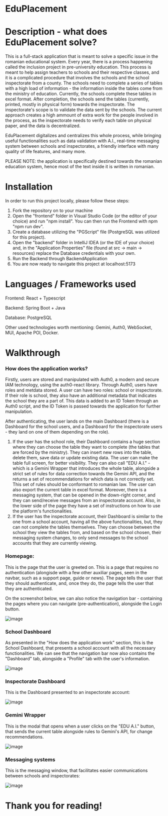 # EduPlacement

# Description - what does EduPlacement solve?

This is a full-stack application that is meant to solve a specific issue in the romanian educational system.
Every year, there is a process happening called the inclusion project in pre-university education. 
This process is meant to help assign teachers to schools and their respective classes, and it is a complicated procedure that involves the schools and the school inspectorate from a county.
The schools need to complete a series of tables with a high load of information - the information inside the tables come from the ministry of education. Currently, the schools complete these tables in excel format.
After completion, the schools send the tables (currently, printed, mostly in physical form) towards the inspectorate. The inspectorate's scope is to validate the data sent by the schools.
The current approach creates a high ammount of extra work for the people involved in the process, as the inspectorate needs to verify each table on physical paper, and the data is decentralized.

EduPlacement digitalizes and centralizes this whole process, while bringing useful functionalities such as data validation with A.I., real-time messaging system between schools and inspectorates, a friendly interface with many quality of life features, and many more.

PLEASE NOTE: the application is specifically destined towards the romanian education system, hence most of the text inside it is written in romanian.


# Installation

In order to run this project locally, please follow these steps:

  1. Fork the repository on to your machine
  2. Open the "frontend" folder in Visual Studio Code (or the editor of your choice) and run "npm install". You can then run the Frontend with npm "npm run dev".
  3. Create a database utilizing the "PGScript" file (PostgreSQL was utilized for this project).
  4. Open the "backend" folder in IntelliJ IDEA (or the IDE of your choice) and, in the "Application Properties" file (found at src -> main -> resources) replace the Database credentials with your own.
  5. Run the Backend through BackendApplication 
  6. You are now ready to navigate this project at localhost:5173


# Languages / Frameworks used

Frontend: React + Typescript

Backend: Spring Boot + Java

Database: PostgreSQL

Other used technologies worth mentioning: Gemini, Auth0, WebSocket, MUI, Apache POI, Docker.


# Walkthrough

### How does the application works? 
Firstly, users are stored and manipulated with Auth0, a modern and secure IAM technology, using the auth0-react library.
Through Auth0, users have roles and metdata stored. A user can have two roles: school or inspectorate. If their role is school, they also have an additional metadata that indicates the school they are a part of.
This data is added to an ID Token through an Auth0 script, and the ID Token is passed towards the application for further manipulation.

After authenticating, the user lands on the main Dashboard (there is a Dashboard for the school users, and a Dashboard for the inspectorate users - they land on one of them depending on the role).

  1. If the user has the school role, their Dashboard contains a huge section where they can choose the table they want to complete (the tables that are forced by the ministry). They can insert new rows into the table, delete them, save data or update existing data.
The user can make the table full screen, for better visibility. They can also call "EDU A.I." - which is a Gemini Wrapper that introduces the whole table, alongside a strict set of rules for data correction towards the Gemini API, and the returns a set of recommendations for which data is not correctly set.
This set of rules should be conformant to romanian law. The user can also export the current table in excel format. Moreover, there is a messaging system, that can be opened in the down-right corner, and they can send/receive messages from an inspectorate account. 
Also, in the lower side of the page they have a set of instructions on how to use the platform's functionalities.
  2. If the user has the inspectorate account, their Dashboard is similar to the one from a school account, having all the above functionalities, but, they can not complete the tables themselves. 
They can choose between the school they view the tables from, and based on the school chosen, their messaging system changes, to only send messages to the school accounts that they are currently viewing.

### Homepage:

This is the page that the user is greeted on. This is a page that requires no authentication (alongisde with a few other auxiliar pages, seen in the navbar, such as a support page, guide or news).
The page tells the user that they should authenticate, and, once they do, the page tells the user that they are authenticated.

On the screenshot below, we can also notice the navigation bar - containing the pages where you can navigate (pre-authentication), alongside the Login button.

![image](https://github.com/user-attachments/assets/fdebab06-fbe5-4b78-a959-24e3b4235c17)


### School Dashboard

As presented in the "How does the application work" section, this is the School Dashboard, that presents a school account with all the necessary functionalities.
We can see that the navigation bar now also contains the "Dashboard" tab, alongside a "Profile" tab with the user's information.

![image](https://github.com/user-attachments/assets/326e7964-835a-48ff-8293-27fa4d5c3890)


### Inspectorate Dashboard

This is the Dashboard presented to an inspectorate account:

![image](https://github.com/user-attachments/assets/7acfa7e3-802c-4304-ad11-fc27c071ce99)


### Gemini Wrapper

This is the modal that opens when a user clicks on the "EDU A.I." button, that sends the current table alongside rules to Gemini's API, for change recommendations.

![image](https://github.com/user-attachments/assets/1d6ae275-2fe4-4e63-a937-1a67c0e304f8)


### Messaging systems

This is the messaging window, that facilitates easier communications between schools and inspectorates:

![image](https://github.com/user-attachments/assets/e03e29dd-0d1e-40d4-ad77-c656d385e75b)


# Thank you for reading!


